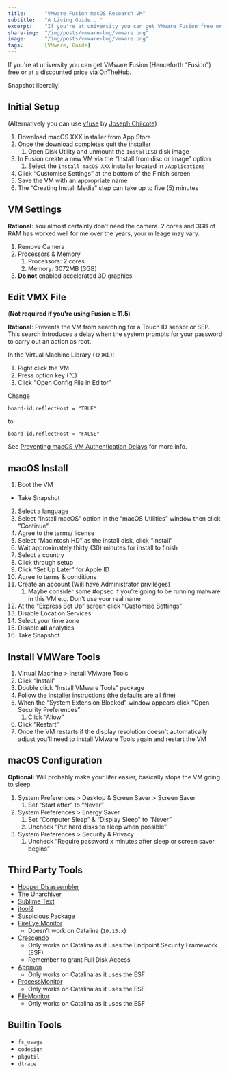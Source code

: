 ```yaml
---
title:		"VMware Fusion macOS Research VM"
subtitle:	"A Living Guide..."
excerpt:	"If you're at university you can get VMware Fusion free or at a discounted price via OnTheHub"
share-img:	"/img/posts/vmware-bug/vmware.png"
image:		"/img/posts/vmware-bug/vmware.png"
tags:		[VMware, Guide]
---
```


If you're at university you can get VMware Fusion (Henceforth “Fusion”) free or at a discounted price via [OnTheHub](https://onthehub.com/download/software-discounts/vmware). 

Snapshot liberally! 

## Initial Setup

(Alternatively you can use [vfuse](https://github.com/chilcote/vfuse) by [Joseph Chilcote](https://twitter.com/chilcote))

1. Download macOS XXX installer from App Store
2. Once the download completes quit the installer
    1. Open Disk Utility and unmount the `InstallESD` disk image
3. In Fusion create a new VM via the “Install from disc or image” option
    1. Select the `Install macOS XXX` installer located in `/Applications`
4. Click “Customise Settings” at the bottom of the Finish screen
5. Save the VM with an appropriate name
6. The “Creating Install Media” step can take up to five (5) minutes

## VM Settings

**Rational**: You almost certainly don’t need the camera. 2 cores and 3GB of RAM has worked well for me over the years, your mileage may vary. 

1. Remove Camera
3. Processors & Memory
    1. Processors: 2 cores
    2. Memory: 3072MB (3GB)
4. **Do not** enabled accelerated 3D graphics

## Edit VMX File

(**Not required if you're using Fusion ≥ 11.5**)

**Rational**: Prevents the VM from searching for a Touch ID sensor or SEP. This search introduces a delay when the system prompts for your password to carry out an action as root.

In the Virtual Machine Library (⇧⌘L):
1. Right click the VM
2. Press option key (⌥)
3. Click "Open Config File in Editor"

Change
```
board-id.reflectHost = "TRUE"
```
to 
```
board-id.reflectHost = "FALSE"
```

See [Preventing macOS VM Authentication Delays](https://0xmachos.github.io/2019-08-24-Preventing-macOS-VM-Authentication-Delays/) for more info.


## macOS Install

1. Boot the VM 
  * Take Snapshot
2. Select a language
3. Select “Install macOS” option in the “macOS Utilities” window then click “Continue“
4. Agree to the terms/ license
5. Select “Macintosh HD” as the install disk, click “Install”
6. Wait approximately thirty (30) minutes for install to finish
7. Select a country
8. Click through setup
9. Click “Set Up Later” for Apple ID
10. Agree to terms & conditions
11. Create an account (Will have Administrator privileges)
    1. Maybe consider some #opsec if you’re going to be running malware in this VM e.g. Don’t use your real name 
12. At the “Express Set Up” screen click “Customise Settings”
13. Disable Location Services
14. Select your time zone
15. Disable **all** analytics
16. Take Snapshot

## Install VMWare Tools

1. Virtual Machine > Install VMware Tools
2. Click “Install”
3. Double click “Install VMware Tools” package
4. Follow the installer instructions (the defaults are all fine)
5. When the “System Extension Blocked” window appears click “Open Security Preferences”
    1. Click “Allow”
6. Click “Restart”
7. Once the VM restarts if the display resolution doesn't automatically adjust you'll need to install VMware Tools again and restart the VM

## macOS Configuration 

**Optional:** Will probably make your lifer easier, basically stops the VM going to sleep.

1. System Preferences > Desktop & Screen Saver > Screen Saver
    1. Set “Start after” to “Never”
2. System Preferences > Energy Saver
    1. Set “Computer Sleep” & “Display Sleep” to “Never”
    2. Uncheck “Put hard disks to sleep when possible”
3. System Preferences > Security & Privacy
    1. Uncheck “Require password x minutes after sleep or screen saver begins”

## Third Party Tools

* [Hopper Disassembler](https://www.hopperapp.com/)
* [The Unarchiver](https://theunarchiver.com/)
* [Sublime Text](https://www.sublimetext.com/)
* [jtool2](http://www.newosxbook.com/tools/jtool.html)
* [Suspicious Package](https://mothersruin.com/software/SuspiciousPackage/get.html)
* [FireEye Monitor](https://www.fireeye.com/services/freeware/monitor.html)
    * Doesn’t work on Catalina (`10.15.x`)
* [Crescendo](https://github.com/SuprHackerSteve/Crescendo)
	* Only works on Catalina as it uses the Endpoint Security Framework (ESF)
    * Remember to grant Full Disk Access
* [Appmon](https://bitbucket.org/xorrior/appmon/src/master/)
    * Only works on Catalina as it uses the ESF
* [ProcessMonitor](https://objective-see.com/products/utilities.html#ProcessMonitor)
    * Only works on Catalina as it uses the ESF
* [FileMonitor](https://objective-see.com/products/utilities.html#FileMonitor)
    * Only works on Catalina as it uses the ESF

## Builtin Tools

* `fs_usage`
* `codesign`
* `pkgutil`
* `dtrace`
